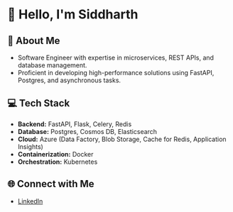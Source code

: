 # 👋 Hello, I'm Siddharth

## 🚀 About Me
- Software Engineer with expertise in microservices, REST APIs, and database management.
- Proficient in developing high-performance solutions using FastAPI, Postgres, and asynchronous tasks.

## 💻 Tech Stack
- **Backend:** FastAPI, Flask, Celery, Redis
- **Database:** Postgres, Cosmos DB, Elasticsearch
- **Cloud:** Azure (Data Factory, Blob Storage, Cache for Redis, Application Insights)
- **Containerization:** Docker
- **Orchestration:** Kubernetes

## 🌐 Connect with Me
- [LinkedIn](www.linkedin.com/in/siddharthprathap)
